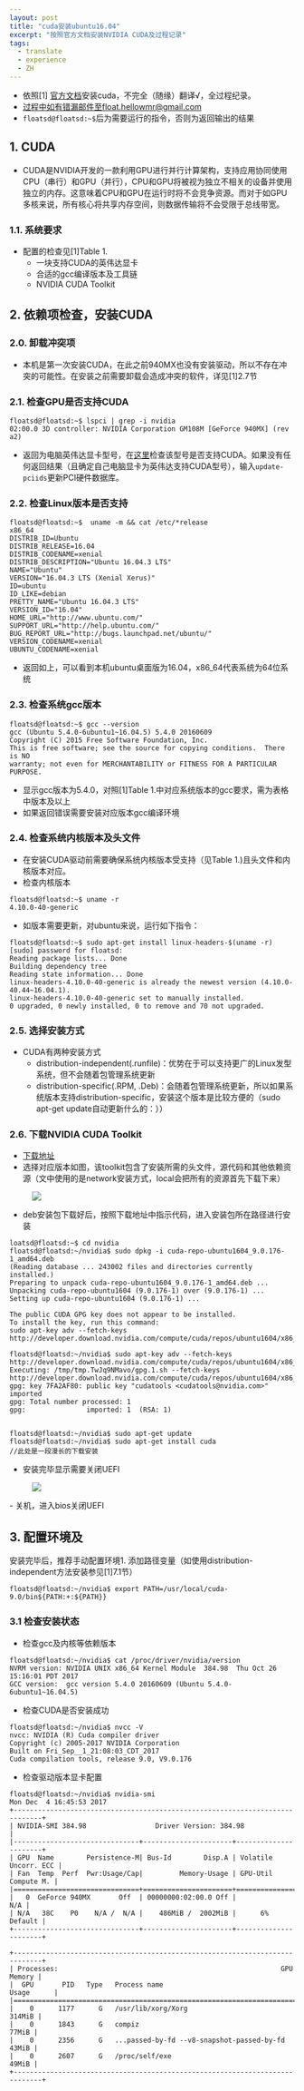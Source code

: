 ```yaml
---
layout: post
title: "cuda安装ubuntu16.04"
excerpt: "按照官方文档安装NVIDIA CUDA及过程记录"
tags:
  - translate
  - experience
  - ZH
---
```


- 依照[1] [官方文档](http://docs.nvidia.com/cuda/cuda-installation-guide-linux/index.html)安装cuda，不完全（随缘）翻译√，全过程纪录。
- 过程中如有错漏邮件至float.hellowmr@gmail.com
- `floatsd@floatsd:~$`后为需要运行的指令，否则为返回输出的结果

## 1. CUDA
- CUDA是NVIDIA开发的一款利用GPU进行并行计算架构，支持应用协同使用CPU（串行）和GPU（并行），CPU和GPU将被视为独立不相关的设备并使用独立的内存。这意味着CPU和GPU在运行时将不会竞争资源。而对于如GPU多核来说，所有核心将共享内存空间，则数据传输将不会受限于总线带宽。

### 1.1. 系统要求
- 配置的检查见[1]Table 1.
  - 一块支持CUDA的英伟达显卡
  - 合适的gcc编译版本及工具链
  - NVIDIA CUDA Toolkit

## 2. 依赖项检查，安装CUDA
### 2.0. 卸载冲突项
- 本机是第一次安装CUDA，在此之前940MX也没有安装驱动，所以不存在冲突的可能性。在安装之前需要卸载会造成冲突的软件，详见[1]2.7节

### 2.1. 检查GPU是否支持CUDA
```
floatsd@floatsd:~$ lspci | grep -i nvidia
02:00.0 3D controller: NVIDIA Corporation GM108M [GeForce 940MX] (rev a2)
```
- 返回为电脑英伟达显卡型号，在[这里](https://developer.nvidia.com/cuda-gpus)检查该型号是否支持CUDA。如果没有任何返回结果（且确定自己电脑显卡为英伟达支持CUDA型号），输入`update-pciids`更新PCI硬件数据库。

### 2.2. 检查Linux版本是否支持

```
floatsd@floatsd:~$  uname -m && cat /etc/*release
x86_64
DISTRIB_ID=Ubuntu
DISTRIB_RELEASE=16.04
DISTRIB_CODENAME=xenial
DISTRIB_DESCRIPTION="Ubuntu 16.04.3 LTS"
NAME="Ubuntu"
VERSION="16.04.3 LTS (Xenial Xerus)"
ID=ubuntu
ID_LIKE=debian
PRETTY_NAME="Ubuntu 16.04.3 LTS"
VERSION_ID="16.04"
HOME_URL="http://www.ubuntu.com/"
SUPPORT_URL="http://help.ubuntu.com/"
BUG_REPORT_URL="http://bugs.launchpad.net/ubuntu/"
VERSION_CODENAME=xenial
UBUNTU_CODENAME=xenial
```
- 返回如上，可以看到本机ubuntu桌面版为16.04，x86_64代表系统为64位系统

### 2.3. 检查系统gcc版本
```
floatsd@floatsd:~$ gcc --version
gcc (Ubuntu 5.4.0-6ubuntu1~16.04.5) 5.4.0 20160609
Copyright (C) 2015 Free Software Foundation, Inc.
This is free software; see the source for copying conditions.  There is NO
warranty; not even for MERCHANTABILITY or FITNESS FOR A PARTICULAR PURPOSE.
```
- 显示gcc版本为5.4.0，对照[1]Table 1.中对应系统版本的gcc要求，需为表格中版本及以上
- 如果返回错误需要安装对应版本gcc编译环境

### 2.4. 检查系统内核版本及头文件
- 在安装CUDA驱动前需要确保系统内核版本受支持（见Table 1.)且头文件和内核版本对应。
- 检查内核版本
```
floatsd@floatsd:~$ uname -r
4.10.0-40-generic
```
- 如版本需要更新，对ubuntu来说，运行如下指令：
```
floatsd@floatsd:~$ sudo apt-get install linux-headers-$(uname -r)
[sudo] password for floatsd:
Reading package lists... Done
Building dependency tree       
Reading state information... Done
linux-headers-4.10.0-40-generic is already the newest version (4.10.0-40.44~16.04.1).
linux-headers-4.10.0-40-generic set to manually installed.
0 upgraded, 0 newly installed, 0 to remove and 70 not upgraded.
```

### 2.5. 选择安装方式
- CUDA有两种安装方式
  - distribution-independent(.runfile)：优势在于可以支持更广的Linux发型系统，但不会随着包管理系统更新
  - distribution-specific(.RPM, .Deb)：会随着包管理系统更新，所以如果系统版本支持distribution-specific，安装这个版本是比较方便的（sudo apt-get update自动更新什么的：））

### 2.6. 下载NVIDIA CUDA Toolkit
- [下载地址](http://developer.nvidia.com/cuda-downloads.)
- 选择对应版本如图，该toolkit包含了安装所需的头文件，源代码和其他依赖资源（文中使用的是network安装方式，local会把所有的资源首先下载下来）
<figure class="one">
    <a href="/images/cudaToolkitDownload.png"><img src="/images/cudaToolkitDownload.png"></a>
</figure>

- deb安装包下载好后，按照下载地址中指示代码，进入安装包所在路径进行安装

```
loatsd@floatsd:~$ cd nvidia
floatsd@floatsd:~/nvidia$ sudo dpkg -i cuda-repo-ubuntu1604_9.0.176-1_amd64.deb
(Reading database ... 243002 files and directories currently installed.)
Preparing to unpack cuda-repo-ubuntu1604_9.0.176-1_amd64.deb ...
Unpacking cuda-repo-ubuntu1604 (9.0.176-1) over (9.0.176-1) ...
Setting up cuda-repo-ubuntu1604 (9.0.176-1) ...

The public CUDA GPG key does not appear to be installed.
To install the key, run this command:
sudo apt-key adv --fetch-keys http://developer.download.nvidia.com/compute/cuda/repos/ubuntu1604/x86_64/7fa2af80.pub

floatsd@floatsd:~/nvidia$ sudo apt-key adv --fetch-keys http://developer.download.nvidia.com/compute/cuda/repos/ubuntu1604/x86_64/7fa2af80.pub
Executing: /tmp/tmp.TwJq9NMavo/gpg.1.sh --fetch-keys
http://developer.download.nvidia.com/compute/cuda/repos/ubuntu1604/x86_64/7fa2af80.pub
gpg: key 7FA2AF80: public key "cudatools <cudatools@nvidia.com>" imported
gpg: Total number processed: 1
gpg:               imported: 1  (RSA: 1)


floatsd@floatsd:~/nvidia$ sudo apt-get update
floatsd@floatsd:~/nvidia$ sudo apt-get install cuda
//此处是一段漫长的下载安装
```

- 安装完毕显示需要关闭UEFI

<figure class="one">
    <a href="/images/CudaInterface1.png"><img src="/images/CudaInterface1.png"></a>
</figure>
- 关机，进入bios关闭UEFI

## 3. 配置环境及
 安装完毕后，推荐手动配置环境1. 添加路径变量（如使用distribution-independent方法安装参见[1]7.1节）
```
floatsd@floatsd:~/nvidia$ export PATH=/usr/local/cuda-9.0/bin${PATH:+:${PATH}}
```

### 3.1 检查安装状态
- 检查gcc及内核等依赖版本

```
floatsd@floatsd:~/nvidia$ cat /proc/driver/nvidia/version
NVRM version: NVIDIA UNIX x86_64 Kernel Module  384.98  Thu Oct 26 15:16:01 PDT 2017
GCC version:  gcc version 5.4.0 20160609 (Ubuntu 5.4.0-6ubuntu1~16.04.5)
```

- 检查CUDA是否安装成功

```
floatsd@floatsd:~/nvidia$ nvcc -V
nvcc: NVIDIA (R) Cuda compiler driver
Copyright (c) 2005-2017 NVIDIA Corporation
Built on Fri_Sep__1_21:08:03_CDT_2017
Cuda compilation tools, release 9.0, V9.0.176
```

- 检查驱动版本显卡配置

```
floatsd@floatsd:~/nvidia$ nvidia-smi
Mon Dec  4 16:45:53 2017       
+-----------------------------------------------------------------------------+
| NVIDIA-SMI 384.98                 Driver Version: 384.98                    |
|-------------------------------+----------------------+----------------------+
| GPU  Name        Persistence-M| Bus-Id        Disp.A | Volatile Uncorr. ECC |
| Fan  Temp  Perf  Pwr:Usage/Cap|         Memory-Usage | GPU-Util  Compute M. |
|===============================+======================+======================|
|   0  GeForce 940MX       Off  | 00000000:02:00.0 Off |                  N/A |
| N/A   38C    P0    N/A /  N/A |    486MiB /  2002MiB |      6%      Default |
+-------------------------------+----------------------+----------------------+

+-----------------------------------------------------------------------------+
| Processes:                                                       GPU Memory |
|  GPU       PID   Type   Process name                             Usage      |
|=============================================================================|
|    0      1177      G   /usr/lib/xorg/Xorg                           314MiB |
|    0      1843      G   compiz                                        77MiB |
|    0      2356      G   ...passed-by-fd --v8-snapshot-passed-by-fd    43MiB |
|    0      2607      G   /proc/self/exe                                49MiB |
+-----------------------------------------------------------------------------+

```
